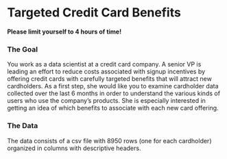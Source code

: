 # Targeted Credit Card Benefits

**Please limit yourself to 4 hours of time!**

### The Goal

You work as a data scientist at a credit card company. A senior VP is leading an effort to reduce costs associated with signup incentives by offering credit cards with carefully targeted benefits that will attract new cardholders. As a first step, she would like you to examine cardholder data collected over the last 6 months in order to understand the various kinds of users who use the company’s products. She is especially interested in getting an idea of which benefits to associate with each new card offering. 

### The Data
The data consists of a csv file with 8950 rows (one for each cardholder) organized in columns with descriptive headers. 
